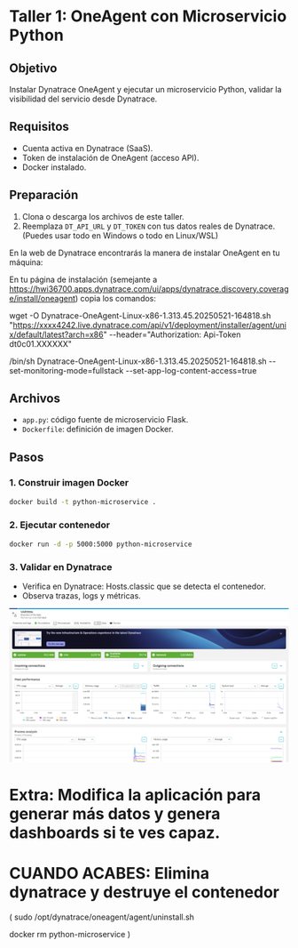 # Taller 1: OneAgent con Microservicio Python

## Objetivo
Instalar Dynatrace OneAgent y ejecutar un microservicio Python, validar la visibilidad del servicio desde Dynatrace.

## Requisitos
- Cuenta activa en Dynatrace (SaaS).
- Token de instalación de OneAgent (acceso API).
- Docker instalado.

## Preparación
1. Clona o descarga los archivos de este taller.
2. Reemplaza `DT_API_URL` y `DT_TOKEN` con tus datos reales de Dynatrace.
(Puedes usar todo en Windows o todo en Linux/WSL)

En la web de Dynatrace encontrarás la manera de instalar OneAgent en tu máquina:

En tu página de instalación (semejante a https://hwi36700.apps.dynatrace.com/ui/apps/dynatrace.discovery.coverage/install/oneagent) copia los comandos:


wget -O Dynatrace-OneAgent-Linux-x86-1.313.45.20250521-164818.sh "https://xxxx4242.live.dynatrace.com/api/v1/deployment/installer/agent/unix/default/latest?arch=x86" --header="Authorization: Api-Token dt0c01.XXXXXX"

/bin/sh Dynatrace-OneAgent-Linux-x86-1.313.45.20250521-164818.sh --set-monitoring-mode=fullstack --set-app-log-content-access=true



## Archivos
- `app.py`: código fuente de microservicio Flask.
- `Dockerfile`: definición de imagen Docker.

## Pasos

### 1. Construir imagen Docker
```bash
docker build -t python-microservice .
```

### 2. Ejecutar contenedor
```bash
docker run -d -p 5000:5000 python-microservice
```

### 3. Validar en Dynatrace
- Verifica en Dynatrace: Hosts.classic que se detecta el contenedor.
- Observa trazas, logs y métricas.

![Datos recibidos en dynatrace](Imagen1Dyna.png)

# Extra: Modifica la aplicación para generar más datos y genera dashboards si te ves capaz. 

# CUANDO ACABES: Elimina dynatrace y destruye el contenedor
( sudo /opt/dynatrace/oneagent/agent/uninstall.sh

docker rm python-microservice )
